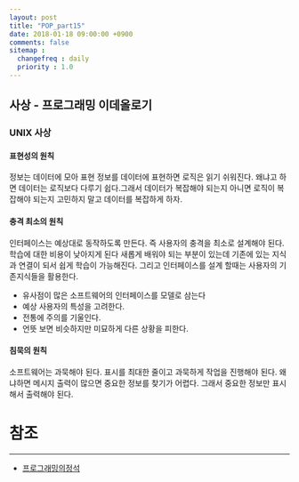 ```yaml
---
layout: post
title: "POP_part15"
date: 2018-01-18 09:00:00 +0900
comments: false
sitemap :
  changefreq : daily
  priority : 1.0
---
```


## 사상 - 프로그래밍 이데올로기

### UNIX 사상

#### 표현성의 원칙

정보는 데이터에 모아 표현 정보를 데이터에 표현하면 로직은 읽기 쉬워진다.
왜냐고 하면 데이터는 로직보다 다루기 쉽다.그래서 데이터가 복잡해야 되는지 아니면 로직이 복잡해야 되는지
고민하지 말고 데이터를 복잡하게 하자.

#### 충격 최소의 원칙

인터페이스는 예상대로 동작하도록 만든다. 즉 사용자의 충격을 최소로 설계해야 된다.
학습에 대한 비용이 낮아지게 된다 새롭게 배워야 되는 부분이 있는데 기존에 있는 지식과 연결이 되서 
쉽게 학습이 가능해진다. 그리고 인터페이스를 설계 할때는 사용자의 기존지식들을 활용한다.

* 유사점이 많은 소프트웨어의 인터페이스를 모델로 삼는다
* 예상 사용자의 특성을 고려한다.
* 전통에 주의를 기울인다.
* 언뜻 보면 비슷하지만 미묘하게 다른 상황을 피한다.

#### 침묵의 원칙

소프트웨어는 과묵해야 된다. 표시를 최대한 줄이고 과묵하게 작업을 진행해야 된다.
왜냐하면 메시지 출력이 많으면 중요한 정보를 찾기가 어렵다. 그래서 중요한 정보만 표시해서 출력해야 된다.




# 참조
-----
* [프로그래밍의정석](http://www.yes24.com/24/Goods/55254076?Acode=101)
